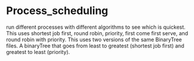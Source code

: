 # Process_scheduling
run different processes with different algorithms to see which is quickest. This uses shortest job first, round robin, priority, first come first serve, and round robin with priority. This uses two versions of the same BinaryTree files. A binaryTree that goes from least to greatest (shortest job first) and greatest to least (priority).
